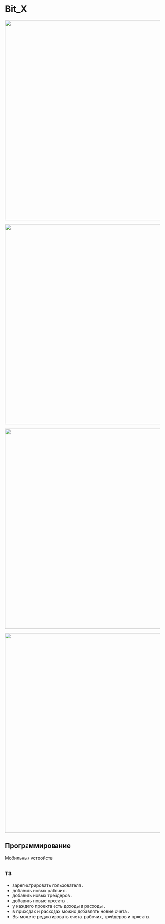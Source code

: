 # Bit_X

<p align="center">
<img src="https://github.com/ahmed-tech-t/Bit_X/assets/54076405/444e3acd-6325-4b9b-91f6-d10db3cb3026" width ="650"></br>
</p>


<p align="center">
<img src="https://github.com/ahmed-tech-t/Bit_X/assets/54076405/86684131-f317-4618-8564-056f4825db76" width ="650"></br>
</p>

<p align="center">
<img src="https://github.com/ahmed-tech-t/Bit_X/assets/54076405/f065a6d8-d086-44ae-b4bf-23b9bc217730" width ="650"></br>
</p>

<p align="center">
<img src="https://github.com/ahmed-tech-t/Bit_X/assets/54076405/6880d0d5-074d-47f5-80fd-398dd0fb9db1" width ="650"></br>
</p>


## Программирование
Мобильных устройств
## тз

* зарегистрировать пользователя .
* добавить новых рабочих .
* добавить новых трейдеров .
* добавить новые проекты .
* у каждого проекта есть доходы и расходы .
* в приходах и расходах можно добавлять новые счета .
* Вы можете редактировать счета, рабочих, трейдеров и проекты.
